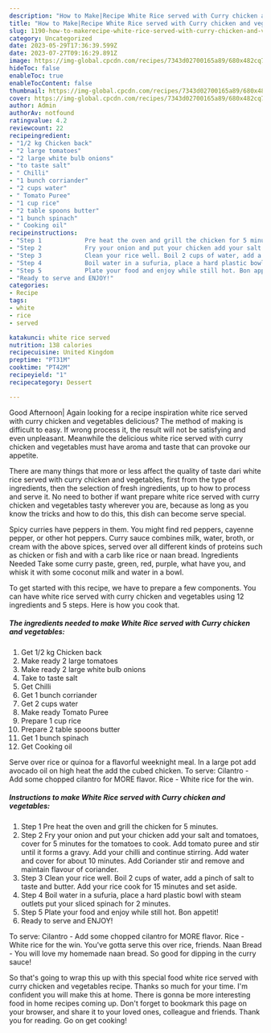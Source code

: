 ```yaml
---
description: "How to Make|Recipe White Rice served with Curry chicken and vegetables {That is Delicious"
title: "How to Make|Recipe White Rice served with Curry chicken and vegetables {That is Delicious"
slug: 1190-how-to-makerecipe-white-rice-served-with-curry-chicken-and-vegetables-that-is-delicious
category: Uncategorized
date: 2023-05-29T17:36:39.599Z
date: 2023-07-27T09:16:29.891Z
image: https://img-global.cpcdn.com/recipes/7343d02700165a89/680x482cq70/white-rice-served-with-curry-chicken-and-vegetables-recipe-main-photo.jpg
hideToc: false
enableToc: true
enableTocContent: false
thumbnail: https://img-global.cpcdn.com/recipes/7343d02700165a89/680x482cq70/white-rice-served-with-curry-chicken-and-vegetables-recipe-main-photo.jpg
cover: https://img-global.cpcdn.com/recipes/7343d02700165a89/680x482cq70/white-rice-served-with-curry-chicken-and-vegetables-recipe-main-photo.jpg
author: Admin
authorAv: notfound
ratingvalue: 4.2
reviewcount: 22
recipeingredient:
- "1/2 kg Chicken back"
- "2 large tomatoes"
- "2 large white bulb onions"
- "to taste salt"
- " Chilli"
- "1 bunch corriander"
- "2 cups water"
- " Tomato Puree"
- "1 cup rice"
- "2 table spoons butter"
- "1 bunch spinach"
- " Cooking oil"
recipeinstructions:
- "Step 1            Pre heat the oven and grill the chicken for 5 minutes."
- "Step 2            Fry your onion and put your chicken add your salt and tomatoes, cover for 5 minutes for the tomatoes to cook. Add tomato puree and stir until it forms a gravy. Add your chilli and continue stirring. Add water and cover for about 10 minutes. Add Coriander stir and remove and maintain flavour of coriander."
- "Step 3            Clean your rice well. Boil 2 cups of water, add a pinch of salt to taste and butter. Add your rice cook for 15 minutes and set aside."
- "Step 4            Boil water in a sufuria, place a hard plastic bowl with steam outlets put your sliced spinach for 2 minutes."
- "Step 5            Plate your food and enjoy while still hot. Bon appetit!"
- "Ready to serve and ENJOY!"
categories:
- Recipe
tags:
- white
- rice
- served

katakunci: white rice served 
nutrition: 138 calories
recipecuisine: United Kingdom
preptime: "PT31M"
cooktime: "PT42M"
recipeyield: "1"
recipecategory: Dessert

---
```



Good Afternoon| Again looking for a recipe inspiration white rice served with curry chicken and vegetables delicious? The method of making is difficult to easy. If wrong process it, the result will not be satisfying and even unpleasant. Meanwhile the delicious white rice served with curry chicken and vegetables must have aroma and taste that can provoke our appetite.






There are many things that more or less affect the quality of taste dari white rice served with curry chicken and vegetables, first from the type of ingredients, then the selection of fresh ingredients, up to how to process and serve it. No need to bother if want prepare white rice served with curry chicken and vegetables tasty wherever you are, because as long as you know the tricks and how to do this, this dish can become serve special.


Spicy curries have peppers in them. You might find red peppers, cayenne pepper, or other hot peppers. Curry sauce combines milk, water, broth, or cream with the above spices, served over all different kinds of proteins such as chicken or fish and with a carb like rice or naan bread. Ingredients Needed Take some curry paste, green, red, purple, what have you, and whisk it with some coconut milk and water in a bowl.


To get started with this recipe, we have to prepare a few components. You can have white rice served with curry chicken and vegetables using 12 ingredients and 5 steps. Here is how you cook that.

<!--inarticleads1-->

##### The ingredients needed to make White Rice served with Curry chicken and vegetables:

1. Get 1/2 kg Chicken back
1. Make ready 2 large tomatoes
1. Make ready 2 large white bulb onions
1. Take to taste salt
1. Get  Chilli
1. Get 1 bunch corriander
1. Get 2 cups water
1. Make ready  Tomato Puree
1. Prepare 1 cup rice
1. Prepare 2 table spoons butter
1. Get 1 bunch spinach
1. Get  Cooking oil


Serve over rice or quinoa for a flavorful weeknight meal. In a large pot add avocado oil on high heat the add the cubed chicken. To serve: Cilantro - Add some chopped cilantro for MORE flavor. Rice - White rice for the win. 

<!--inarticleads2-->

##### Instructions to make White Rice served with Curry chicken and vegetables:

1. Step 1            Pre heat the oven and grill the chicken for 5 minutes.
1. Step 2            Fry your onion and put your chicken add your salt and tomatoes, cover for 5 minutes for the tomatoes to cook. Add tomato puree and stir until it forms a gravy. Add your chilli and continue stirring. Add water and cover for about 10 minutes. Add Coriander stir and remove and maintain flavour of coriander.
1. Step 3            Clean your rice well. Boil 2 cups of water, add a pinch of salt to taste and butter. Add your rice cook for 15 minutes and set aside.
1. Step 4            Boil water in a sufuria, place a hard plastic bowl with steam outlets put your sliced spinach for 2 minutes.
1. Step 5            Plate your food and enjoy while still hot. Bon appetit!
1. Ready to serve and ENJOY!

To serve: Cilantro - Add some chopped cilantro for MORE flavor. Rice - White rice for the win. You&#39;ve gotta serve this over rice, friends. Naan Bread - You will love my homemade naan bread. So good for dipping in the curry sauce! 

So that's going to wrap this up with this special food white rice served with curry chicken and vegetables recipe. Thanks so much for your time. I'm confident you will make this at home. There is gonna be more interesting food in home recipes coming up. Don't forget to bookmark this page on your browser, and share it to your loved ones, colleague and friends. Thank you for reading. Go on get cooking!

